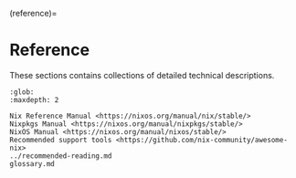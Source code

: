 (reference)=
# Reference

These sections contains collections of detailed technical descriptions.

```{toctree}
:glob:
:maxdepth: 2

Nix Reference Manual <https://nixos.org/manual/nix/stable/>
Nixpkgs Manual <https://nixos.org/manual/nixpkgs/stable/>
NixOS Manual <https://nixos.org/manual/nixos/stable/>
Recommended support tools <https://github.com/nix-community/awesome-nix>
../recommended-reading.md
glossary.md
```
